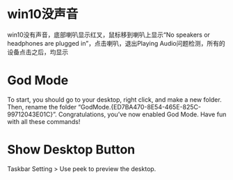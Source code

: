 # win10没声音

win10没有声音，底部喇叭显示红叉，鼠标移到喇叭上显示“No speakers or headphones are plugged in”，点击喇叭，退出Playing Audio问题检测，所有的设备点击之后，均显示

# God Mode

To start, you should go to your desktop, right click, and make a new folder. Then, rename the folder “GodMode.{ED7BA470-8E54-465E-825C-99712043E01C}”. Congratulations, you’ve now enabled God Mode. Have fun with all these commands! 

# Show Desktop Button

Taskbar Setting > Use peek to preview the desktop.